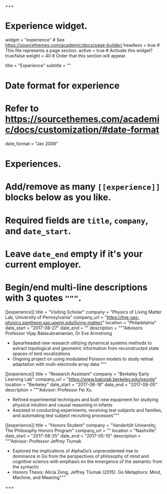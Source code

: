 +++
# Experience widget.
widget = "experience"  # See https://sourcethemes.com/academic/docs/page-builder/
headless = true  # This file represents a page section.
active = true  # Activate this widget? true/false
weight = 40  # Order that this section will appear.

title = "Experience"
subtitle = ""

# Date format for experience
#   Refer to https://sourcethemes.com/academic/docs/customization/#date-format
date_format = "Jan 2006"

# Experiences.
#   Add/remove as many `[[experience]]` blocks below as you like.
#   Required fields are `title`, `company`, and `date_start`.
#   Leave `date_end` empty if it's your current employer.
#   Begin/end multi-line descriptions with 3 quotes `"""`.
[[experience]]
  title = "Visiting Scholar"
  company = "Physics of Living Matter Lab, University of Pennsylvania"
  company_url = "https://live-sas-physics.pantheon.sas.upenn.edu/living-matter/"
  location = "Philadelphia"
  date_start = "2017-08-27"
  date_end = ""
  description = """Advisors: Professor Vijay Balasubramanian, Dr Eve Armstrong
  
  * Spearheaded new research utilizing dynamical systems methods to extract topological and geometric information from reconstructed state spaces of bird vocalizations
  * Ongoing project on using modulated Poisson models to study retinal adaptation with multi-electrode array data
  """

[[experience]]
  title = "Research Assistant"
  company = "Berkeley Early Learning Lab"
  company_url = "https://www.babylab.berkeley.edu/people"
  location = "Berkeley"
  date_start = "2017-06-18"
  date_end = "2017-08-05"
  description = """Advisor: Professor Fei Xu
  * Refined experimental techniques and built new equipment for studying physical intuition and causal reasoning in infants
  * Assisted in conducting experiments, receiving test subjects and families, and automating test subject recruiting processes"""
  
  [[experience]]
  title = "Honors Student"
  company = "Vanderbilt University, The Philosophy Honors Program"
  company_url = ""
  location = "Nashville"
  date_start = "2017-08-25"
  date_end = "2017-05-10"
  description = """Advisor: Professor Jeffrey Tlumak
  * Explored the implications of AlphaGo’s unprecedented rise to dominance in Go from the perspectives of philosophy of mind and cognitive science with emphasis on the emergence of the semantic from the syntactic
  * Honors Thesis: Alicia Zeng, Jeffrey Tlumak (2015). Go Metaphors: Mind, Machine, and Meaning"""

+++
